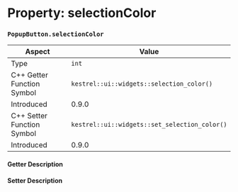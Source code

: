
# Property: selectionColor
### `PopupButton.selectionColor`

| Aspect | Value |
| --- | --- |
| Type | `int` |
| C++ Getter Function Symbol | `kestrel::ui::widgets::selection_color()` |
| Introduced | 0.9.0 |
| C++ Setter Function Symbol | `kestrel::ui::widgets::set_selection_color()` |
| Introduced | 0.9.0 |

#### Getter Description

#### Setter Description

